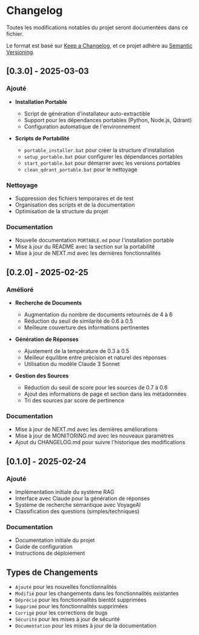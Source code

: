 # Changelog

Toutes les modifications notables du projet seront documentées dans ce fichier.

Le format est basé sur [Keep a Changelog](https://keepachangelog.com/fr/1.1.0/),
et ce projet adhère au [Semantic Versioning](https://semver.org/spec/v2.0.0.html).

## [0.3.0] - 2025-03-03

### Ajouté
- **Installation Portable**
  - Script de génération d'installateur auto-extractible
  - Support pour les dépendances portables (Python, Node.js, Qdrant)
  - Configuration automatique de l'environnement

- **Scripts de Portabilité**
  - `portable_installer.bat` pour créer la structure d'installation
  - `setup_portable.bat` pour configurer les dépendances portables
  - `start_portable.bat` pour démarrer avec les versions portables
  - `clean_qdrant_portable.bat` pour le nettoyage

### Nettoyage
- Suppression des fichiers temporaires et de test
- Organisation des scripts et de la documentation
- Optimisation de la structure du projet

### Documentation
- Nouvelle documentation `PORTABLE.md` pour l'installation portable
- Mise à jour du README avec la section sur la portabilité
- Mise à jour de NEXT.md avec les dernières fonctionnalités

## [0.2.0] - 2025-02-25

### Amélioré
- **Recherche de Documents**
  - Augmentation du nombre de documents retournés de 4 à 6
  - Réduction du seuil de similarité de 0.6 à 0.5
  - Meilleure couverture des informations pertinentes

- **Génération de Réponses**
  - Ajustement de la température de 0.3 à 0.5
  - Meilleur équilibre entre précision et naturel des réponses
  - Utilisation du modèle Claude 3 Sonnet

- **Gestion des Sources**
  - Réduction du seuil de score pour les sources de 0.7 à 0.6
  - Ajout des informations de page et section dans les métadonnées
  - Tri des sources par score de pertinence

### Documentation
- Mise à jour de NEXT.md avec les dernières améliorations
- Mise à jour de MONITORING.md avec les nouveaux paramètres
- Ajout du CHANGELOG.md pour suivre l'historique des modifications

## [0.1.0] - 2025-02-24

### Ajouté
- Implémentation initiale du système RAG
- Interface avec Claude pour la génération de réponses
- Système de recherche sémantique avec VoyageAI
- Classification des questions (simples/techniques)

### Documentation
- Documentation initiale du projet
- Guide de configuration
- Instructions de déploiement

## Types de Changements
- `Ajouté` pour les nouvelles fonctionnalités
- `Modifié` pour les changements dans les fonctionnalités existantes
- `Déprécié` pour les fonctionnalités bientôt supprimées
- `Supprimé` pour les fonctionnalités supprimées
- `Corrigé` pour les corrections de bugs
- `Sécurité` pour les mises à jour de sécurité
- `Documentation` pour les mises à jour de la documentation
